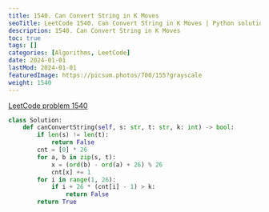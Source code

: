 ```yaml
---
title: 1540. Can Convert String in K Moves
seoTitle: LeetCode 1540. Can Convert String in K Moves | Python solution and explanation
description: 1540. Can Convert String in K Moves
toc: true
tags: []
categories: [Algorithms, LeetCode]
date: 2024-01-01
lastMod: 2024-01-01
featuredImage: https://picsum.photos/700/155?grayscale
weight: 1540
---
```


[LeetCode problem 1540](https://leetcode.com/problems/can-convert-string-in-k-moves/)

```python
class Solution:
    def canConvertString(self, s: str, t: str, k: int) -> bool:
        if len(s) != len(t):
            return False
        cnt = [0] * 26
        for a, b in zip(s, t):
            x = (ord(b) - ord(a) + 26) % 26
            cnt[x] += 1
        for i in range(1, 26):
            if i + 26 * (cnt[i] - 1) > k:
                return False
        return True

```
